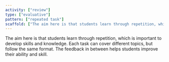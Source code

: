 ```yaml
---
activity: ["review"]
type: ["evaluative"]
pattern: ["repeated task"]
scaffold: ["The aim here is that students learn through repetition, which is important to develop skills and knowledge. Each task can cover different topics, but follow the same format. The feedback in between helps students improve their ability and skill. "]
---
```


The aim here is that students learn through repetition, which is important to develop skills and knowledge. Each task can cover different topics, but follow the same format. The feedback in between helps students improve their ability and skill.
